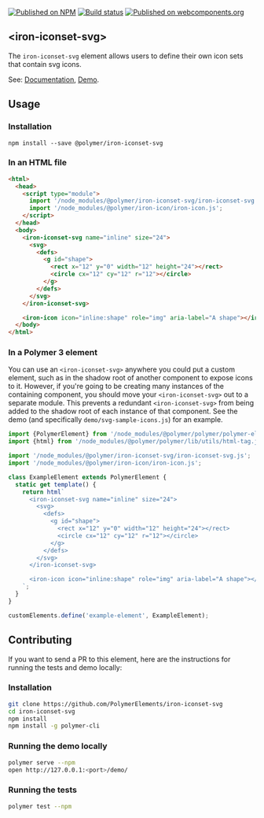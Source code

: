 [![Published on NPM](https://img.shields.io/npm/v/@polymer/iron-iconset-svg.svg)](https://www.npmjs.com/package/@polymer/iron-iconset-svg)
[![Build status](https://travis-ci.org/PolymerElements/iron-iconset-svg.svg?branch=master)](https://travis-ci.org/PolymerElements/iron-iconset-svg)
[![Published on webcomponents.org](https://img.shields.io/badge/webcomponents.org-published-blue.svg)](https://webcomponents.org/element/@polymer/iron-iconset-svg)

## &lt;iron-iconset-svg&gt;

The `iron-iconset-svg` element allows users to define their own icon sets that
contain svg icons.

See: [Documentation](https://www.webcomponents.org/element/@polymer/iron-iconset-svg),
  [Demo](https://www.webcomponents.org/element/@polymer/iron-iconset-svg/demo/demo/index.html).

## Usage

### Installation

```
npm install --save @polymer/iron-iconset-svg
```

### In an HTML file

```html
<html>
  <head>
    <script type="module">
      import '/node_modules/@polymer/iron-iconset-svg/iron-iconset-svg.js';
      import '/node_modules/@polymer/iron-icon/iron-icon.js';
    </script>
  </head>
  <body>
    <iron-iconset-svg name="inline" size="24">
      <svg>
        <defs>
          <g id="shape">
            <rect x="12" y="0" width="12" height="24"></rect>
            <circle cx="12" cy="12" r="12"></circle>
          </g>
        </defs>
      </svg>
    </iron-iconset-svg>

    <iron-icon icon="inline:shape" role="img" aria-label="A shape"></iron-icon>
  </body>
</html>
```

### In a Polymer 3 element

You can use an `<iron-iconset-svg>` anywhere you could put a custom element,
such as in the shadow root of another component to expose icons to it. However,
if you're going to be creating many instances of the containing component, you
should move your `<iron-iconset-svg>` out to a separate module. This prevents a
redundant `<iron-iconset-svg>` from being added to the shadow root of each
instance of that component. See the demo (and specifically
`demo/svg-sample-icons.js`) for an example.

```js
import {PolymerElement} from '/node_modules/@polymer/polymer/polymer-element.js';
import {html} from '/node_modules/@polymer/polymer/lib/utils/html-tag.js';

import '/node_modules/@polymer/iron-iconset-svg/iron-iconset-svg.js';
import '/node_modules/@polymer/iron-icon/iron-icon.js';

class ExampleElement extends PolymerElement {
  static get template() {
    return html`
      <iron-iconset-svg name="inline" size="24">
        <svg>
          <defs>
            <g id="shape">
              <rect x="12" y="0" width="12" height="24"></rect>
              <circle cx="12" cy="12" r="12"></circle>
            </g>
          </defs>
        </svg>
      </iron-iconset-svg>

      <iron-icon icon="inline:shape" role="img" aria-label="A shape"></iron-icon>
    `;
  }
}

customElements.define('example-element', ExampleElement);
```

## Contributing

If you want to send a PR to this element, here are the instructions for running
the tests and demo locally:

### Installation

```sh
git clone https://github.com/PolymerElements/iron-iconset-svg
cd iron-iconset-svg
npm install
npm install -g polymer-cli
```

### Running the demo locally

```sh
polymer serve --npm
open http://127.0.0.1:<port>/demo/
```

### Running the tests

```sh
polymer test --npm
```
